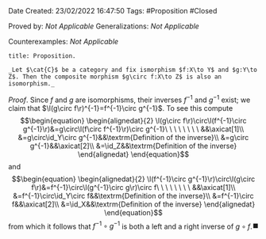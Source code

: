 <br />
<br />

Date Created: 23/02/2022 16:47:50
Tags: #Proposition #Closed 

Proved by: _Not Applicable_
Generalizations: _Not Applicable_

Counterexamples: _Not Applicable_

``` ad-Proposition
title: Proposition.

_Let $\cat{C}$ be a category and fix ismorphism $f:X\to Y$ and $g:Y\to Z$. Then the composite morphism $g\circ f:X\to Z$ is also an isomorphism._

```

_Proof_. Since $f$ and $g$ are isomorphisms, their inverses $f^{-1}$ and $g^{-1}$ exist; we claim that $\l(g\circ f\r)^{-1}=f^{-1}\circ g^{-1}$. To see this compute
$$\begin{equation}
    \begin{alignedat}{2}
        \l(g\circ f\r)\circ\l(f^{-1}\circ g^{-1}\r)&=g\circ\l(f\circ f^{-1}\r)\circ g^{-1}\ \ \ \ \ \ \ \ &&\axicat[1]\\
        &=g\circ\id_Y\circ g^{-1}&&\textrm{Definition of the inverse}\\
        &=g\circ g^{-1}&&\axicat[2]\\
        &=\id_Z&&\textrm{Definition of the inverse}
    \end{alignedat}
\end{equation}$$
and
$$\begin{equation}
    \begin{alignedat}{2}
        \l(f^{-1}\circ g^{-1}\r)\circ\l(g\circ f\r)&=f^{-1}\circ\l(g^{-1}\circ g\r)\circ f\ \ \ \ \ \ \ \ &&\axicat[1]\\
        &=f^{-1}\circ\id_Y\circ f&&\textrm{Definition of the inverse}\\
        &=f^{-1}\circ f&&\axicat[2]\\
        &=\id_X&&\textrm{Definition of the inverse}
    \end{alignedat}
\end{equation}$$
from which it follows that $f^{-1}\circ g^{-1}$ is both a left and a right inverse of $g\circ f$.<span style="float:right;">$\blacksquare$</span>
